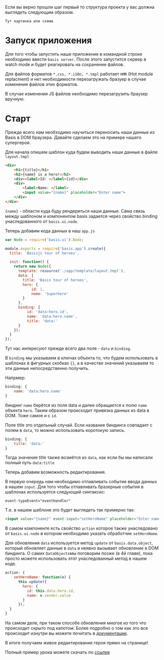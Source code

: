Если вы верно прошли шаг первый то структура проекта у вас должна выглядеть следующим образом.

`Тут картинка или схема`

# Запуск приложения

Для того чтобы запустить наше приложение в командной строке необходимо ввести `basis server`.
После этого запустится сервер в watch mode и будет реагировать на сохранение файлов.

Для файлов форматов `*.css, *.i10n, *.tmpl` работает `HMR` (Hot module replacment)  и нет необходимости перезагружать бразуер в случае изменения файлов этих форматов.

В случае изменения JS файлов необходимо перезагрузить браузер вручную.

# Старт

Прежде всего нам необходимо научиться переносить наши данные из Basis в DOM браузера. Давайте сделаем это на примере нашего супергероя.

Для начала опишем шаблон куда будем выводить наши данные в файле `layout.tmpl`


```html
<div>
    <h1>{title}</h1>
    <h2>{name} is a hero!</h2>
    <div><label>Id: </label>{id}</div>
    <div>
        <label>Name: </label>
        <input value="{name}" placeholder="Enter name">
    </div>
</div>
```

`{name}` - области куда буду рендериться наши данные.
Сама связь между шаблоном и компонентом basis задается через свойство binding унаследованного от `basis.ui.node`.

Теперь добавим кода данных в наш `app.js`

```js
var Node = require('basis.ui').Node;

module.exports = require('basis.app').create({
  title: 'Basisjs tour of heroes',

  init: function() {
    return new Node({
      template: resource('./app/template/layout.tmpl'),
      data: {
        title: 'Basis tour of heroes',
        hero: {
            id: 1,
            name: 'Superhero'
        }
      },
      binding: {
          id: 'data:hero.id',
          name: 'data:hero.name',
          title: 'data:'
      }
    });
  }
});
```

Тут нас интересуют прежде всего два поля - `data` и `binding`.

В `binding` мы указываем в ключах объекта то, что будем использовать в шаблонах в фигурных скобках `{}`, а в качестве значений указываем то эти данные непосредственно получить.

Напрмер:

```js
binding: {
    name: 'data:hero.name'
}
```

биндинг `name` берётся из поля data и далее обращается к полю `name` объекта `hero`. Таким образом происходит привязка данных из data в DOM. Тоже самое и с `id`.

Поле title это отдельный случай. Если название биндинга совпадает с полем в `data`, то можно использовать коротокую запись.

```js
binding: {
    title: 'data:'
}
```

Тогда значение title также возмётся из `data`, как если бы мы написали полный путь `data:title`

Теперь добавим возможность редактирования.

В первую очередь нам необходимо отлавливать событие ввода данных в нашем `input`. Для того чтобы отлавливать бразерные события в шаблонах используется следующий синтаксис:

```
event-typeEvent="eventHandler"
```

Т.e. в нашем шаблоне это будет выглядеть так примерно так:

```html
<input value="{name}" event-input="setHeroName" placeholder="Enter name">
```

В самом компоненте есть свойство `action` которое также унаследовано от `basis.ui.node` в котором необходимо указать обработчик `setHeroName`.

Для обновления `data` используется метод `update` от `basis.data.object`, который обновляет данные в `data` и неявно вызывает обновление в DOM биндинга. О самих `DataObjects`мы поговорим позже (в 4й главе), пока просто можете использовать этот унаследованный метод в нашем коде.

```js
action: {
    setHeroName: function(e) {
      this.update({
        hero: {
          id: this.data.hero.id,
          name: e.sender.value
        }
      });
  }
}
```

На самом деле, при таком способе обновления многое из того что происходит скрыто под капотом. Более подробно о том как это все происходит изнутри вы можете почитать в [документации](https://github.com/basisjs/articles/blob/master/ru-RU/tutorial/part1/index.md#Биндинги-и-действия).

В итоге получаем живое редактирование героя прямо на странице!

Полный пример урока можете скачать по [ссылке](https://github.com/prostoandrei/basis-tour-of-heroes/tree/part2)
